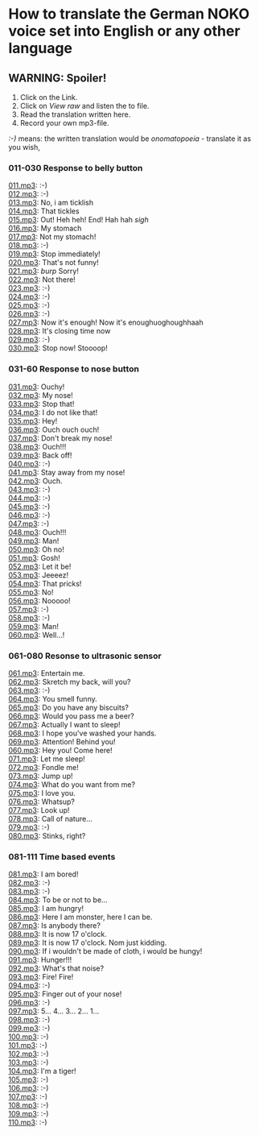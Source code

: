 # How to translate the German NOKO voice set into English or any other language
## WARNING: Spoiler! 

1. Click on the Link.  
2. Click on *View raw* and listen the to file.
3. Read the translation written here. 
4. Record your own mp3-file.

*:-)* means: the written translation would be *onomatopoeia* - translate it as you wish,

### 011-030 Response to belly button
[011.mp3](https://github.com/NikolaiRadke/NOKO/blob/master/mp3/11.mp3): :-)  
[012.mp3](https://github.com/NikolaiRadke/NOKO/blob/master/mp3/12.mp3): :-)  
[013.mp3](https://github.com/NikolaiRadke/NOKO/blob/master/mp3/13.mp3): No, i am ticklish  
[014.mp3](https://github.com/NikolaiRadke/NOKO/blob/master/mp3/14.mp3): That tickles  
[015.mp3](https://github.com/NikolaiRadke/NOKO/blob/master/mp3/15.mp3): Out! Heh heh! End! Hah hah *sigh*  
[016.mp3](https://github.com/NikolaiRadke/NOKO/blob/master/mp3/16.mp3): My stomach  
[017.mp3](https://github.com/NikolaiRadke/NOKO/blob/master/mp3/17.mp3): Not my stomach!   
[018.mp3](https://github.com/NikolaiRadke/NOKO/blob/master/mp3/18.mp3): :-)  
[019.mp3](https://github.com/NikolaiRadke/NOKO/blob/master/mp3/19.mp3): Stop immediately!  
[020.mp3](https://github.com/NikolaiRadke/NOKO/blob/master/mp3/20.mp3): That's not funny!   
[021.mp3](https://github.com/NikolaiRadke/NOKO/blob/master/mp3/21.mp3): *burp* Sorry!  
[022.mp3](https://github.com/NikolaiRadke/NOKO/blob/master/mp3/22.mp3): Not there!  
[023.mp3](https://github.com/NikolaiRadke/NOKO/blob/master/mp3/23.mp3): :-)  
[024.mp3](https://github.com/NikolaiRadke/NOKO/blob/master/mp3/24.mp3): :-)  
[025.mp3](https://github.com/NikolaiRadke/NOKO/blob/master/mp3/25.mp3): :-)  
[026.mp3](https://github.com/NikolaiRadke/NOKO/blob/master/mp3/26.mp3): :-)  
[027.mp3](https://github.com/NikolaiRadke/NOKO/blob/master/mp3/27.mp3): Now it's enough! Now it's enoughuoghoughhaah   
[028.mp3](https://github.com/NikolaiRadke/NOKO/blob/master/mp3/28.mp3): It's closing time now  
[029.mp3](https://github.com/NikolaiRadke/NOKO/blob/master/mp3/29.mp3): :-)  
[030.mp3](https://github.com/NikolaiRadke/NOKO/blob/master/mp3/30.mp3): Stop now! Stoooop!  

### 031-60 Response to nose button
[031.mp3](https://github.com/NikolaiRadke/NOKO/blob/master/mp3/31.mp3): Ouchy!  
[032.mp3](https://github.com/NikolaiRadke/NOKO/blob/master/mp3/32.mp3): My nose!  
[033.mp3](https://github.com/NikolaiRadke/NOKO/blob/master/mp3/33.mp3): Stop that!  
[034.mp3](https://github.com/NikolaiRadke/NOKO/blob/master/mp3/34.mp3): I do not like that!  
[035.mp3](https://github.com/NikolaiRadke/NOKO/blob/master/mp3/35.mp3): Hey!  
[036.mp3](https://github.com/NikolaiRadke/NOKO/blob/master/mp3/36.mp3): Ouch ouch ouch!  
[037.mp3](https://github.com/NikolaiRadke/NOKO/blob/master/mp3/37.mp3): Don't break my nose!  
[038.mp3](https://github.com/NikolaiRadke/NOKO/blob/master/mp3/38.mp3): Ouch!!!  
[039.mp3](https://github.com/NikolaiRadke/NOKO/blob/master/mp3/39.mp3): Back off!  
[040.mp3](https://github.com/NikolaiRadke/NOKO/blob/master/mp3/40.mp3): :-)  
[041.mp3](https://github.com/NikolaiRadke/NOKO/blob/master/mp3/41.mp3): Stay away from my nose!  
[042.mp3](https://github.com/NikolaiRadke/NOKO/blob/master/mp3/42.mp3): Ouch.  
[043.mp3](https://github.com/NikolaiRadke/NOKO/blob/master/mp3/43.mp3): :-)  
[044.mp3](https://github.com/NikolaiRadke/NOKO/blob/master/mp3/44.mp3): :-)  
[045.mp3](https://github.com/NikolaiRadke/NOKO/blob/master/mp3/45.mp3): :-)  
[046.mp3](https://github.com/NikolaiRadke/NOKO/blob/master/mp3/46.mp3): :-)  
[047.mp3](https://github.com/NikolaiRadke/NOKO/blob/master/mp3/47.mp3): :-)  
[048.mp3](https://github.com/NikolaiRadke/NOKO/blob/master/mp3/48.mp3): Ouch!!!  
[049.mp3](https://github.com/NikolaiRadke/NOKO/blob/master/mp3/49.mp3): Man!  
[050.mp3](https://github.com/NikolaiRadke/NOKO/blob/master/mp3/50.mp3): Oh no!  
[051.mp3](https://github.com/NikolaiRadke/NOKO/blob/master/mp3/51.mp3): Gosh!  
[052.mp3](https://github.com/NikolaiRadke/NOKO/blob/master/mp3/52.mp3): Let it be!  
[053.mp3](https://github.com/NikolaiRadke/NOKO/blob/master/mp3/53.mp3): Jeeeez!   
[054.mp3](https://github.com/NikolaiRadke/NOKO/blob/master/mp3/54.mp3): That pricks!    
[055.mp3](https://github.com/NikolaiRadke/NOKO/blob/master/mp3/55.mp3): No!  
[056.mp3](https://github.com/NikolaiRadke/NOKO/blob/master/mp3/56.mp3): Nooooo!  
[057.mp3](https://github.com/NikolaiRadke/NOKO/blob/master/mp3/57.mp3): :-)  
[058.mp3](https://github.com/NikolaiRadke/NOKO/blob/master/mp3/58.mp3): :-)  
[059.mp3](https://github.com/NikolaiRadke/NOKO/blob/master/mp3/59.mp3): Man!  
[060.mp3](https://github.com/NikolaiRadke/NOKO/blob/master/mp3/60.mp3): Well...!  

### 061-080 Resonse to ultrasonic sensor
[061.mp3](https://github.com/NikolaiRadke/NOKO/blob/master/mp3/61.mp3): Entertain me.  
[062.mp3](https://github.com/NikolaiRadke/NOKO/blob/master/mp3/62.mp3): Skretch my back, will you?   
[063.mp3](https://github.com/NikolaiRadke/NOKO/blob/master/mp3/63.mp3): :-)  
[064.mp3](https://github.com/NikolaiRadke/NOKO/blob/master/mp3/64.mp3): You smell funny.    
[065.mp3](https://github.com/NikolaiRadke/NOKO/blob/master/mp3/65.mp3): Do you have any biscuits?  
[066.mp3](https://github.com/NikolaiRadke/NOKO/blob/master/mp3/66.mp3): Would you pass me a beer?  
[067.mp3](https://github.com/NikolaiRadke/NOKO/blob/master/mp3/67.mp3): Actually I want to sleep!  
[068.mp3](https://github.com/NikolaiRadke/NOKO/blob/master/mp3/68.mp3): I hope you've washed your hands.  
[069.mp3](https://github.com/NikolaiRadke/NOKO/blob/master/mp3/69.mp3): Attention! Behind you!  
[060.mp3](https://github.com/NikolaiRadke/NOKO/blob/master/mp3/70.mp3): Hey you! Come here!   
[071.mp3](https://github.com/NikolaiRadke/NOKO/blob/master/mp3/71.mp3): Let me sleep!  
[072.mp3](https://github.com/NikolaiRadke/NOKO/blob/master/mp3/72.mp3): Fondle me!  
[073.mp3](https://github.com/NikolaiRadke/NOKO/blob/master/mp3/73.mp3): Jump up!   
[074.mp3](https://github.com/NikolaiRadke/NOKO/blob/master/mp3/74.mp3): What do you want from me?  
[075.mp3](https://github.com/NikolaiRadke/NOKO/blob/master/mp3/75.mp3): I love you.  
[076.mp3](https://github.com/NikolaiRadke/NOKO/blob/master/mp3/76.mp3): Whatsup?  
[077.mp3](https://github.com/NikolaiRadke/NOKO/blob/master/mp3/77.mp3): Look up!    
[078.mp3](https://github.com/NikolaiRadke/NOKO/blob/master/mp3/78.mp3): Call of nature...    
[079.mp3](https://github.com/NikolaiRadke/NOKO/blob/master/mp3/79.mp3): :-)    
[080.mp3](https://github.com/NikolaiRadke/NOKO/blob/master/mp3/80.mp3): Stinks, right?  

### 081-111 Time based events
[081.mp3](https://github.com/NikolaiRadke/NOKO/blob/master/mp3/81.mp3): I am bored!  
[082.mp3](https://github.com/NikolaiRadke/NOKO/blob/master/mp3/82.mp3): :-)    
[083.mp3](https://github.com/NikolaiRadke/NOKO/blob/master/mp3/83.mp3): :-)  
[084.mp3](https://github.com/NikolaiRadke/NOKO/blob/master/mp3/84.mp3): To be or not to be...    
[085.mp3](https://github.com/NikolaiRadke/NOKO/blob/master/mp3/85.mp3): I am hungry!   
[086.mp3](https://github.com/NikolaiRadke/NOKO/blob/master/mp3/86.mp3): Here I am monster, here I can be.  
[087.mp3](https://github.com/NikolaiRadke/NOKO/blob/master/mp3/87.mp3): Is anybody there?   
[088.mp3](https://github.com/NikolaiRadke/NOKO/blob/master/mp3/88.mp3): It is now 17 o'clock.  
[089.mp3](https://github.com/NikolaiRadke/NOKO/blob/master/mp3/89.mp3): It is now 17 o'clock. Nom just kidding.  
[090.mp3](https://github.com/NikolaiRadke/NOKO/blob/master/mp3/90.mp3): If i wouldn't be made of cloth, i would be hungy!  
[091.mp3](https://github.com/NikolaiRadke/NOKO/blob/master/mp3/91.mp3): Hunger!!!  
[092.mp3](https://github.com/NikolaiRadke/NOKO/blob/master/mp3/92.mp3): What's that noise?    
[093.mp3](https://github.com/NikolaiRadke/NOKO/blob/master/mp3/93.mp3): Fire! Fire!    
[094.mp3](https://github.com/NikolaiRadke/NOKO/blob/master/mp3/94.mp3): :-)  
[095.mp3](https://github.com/NikolaiRadke/NOKO/blob/master/mp3/95.mp3): Finger out of your nose!  
[096.mp3](https://github.com/NikolaiRadke/NOKO/blob/master/mp3/96.mp3): :-)  
[097.mp3](https://github.com/NikolaiRadke/NOKO/blob/master/mp3/97.mp3): 5... 4... 3... 2... 1...  
[098.mp3](https://github.com/NikolaiRadke/NOKO/blob/master/mp3/98.mp3): :-)  
[099.mp3](https://github.com/NikolaiRadke/NOKO/blob/master/mp3/99.mp3): :-)  
[100.mp3](https://github.com/NikolaiRadke/NOKO/blob/master/mp3/100.mp3): :-)   
[101.mp3](https://github.com/NikolaiRadke/NOKO/blob/master/mp3/101.mp3): :-)   
[102.mp3](https://github.com/NikolaiRadke/NOKO/blob/master/mp3/102.mp3): :-)  
[103.mp3](https://github.com/NikolaiRadke/NOKO/blob/master/mp3/103.mp3): :-)   
[104.mp3](https://github.com/NikolaiRadke/NOKO/blob/master/mp3/104.mp3): I'm a tiger!  
[105.mp3](https://github.com/NikolaiRadke/NOKO/blob/master/mp3/105.mp3): :-)    
[106.mp3](https://github.com/NikolaiRadke/NOKO/blob/master/mp3/106.mp3): :-)   
[107.mp3](https://github.com/NikolaiRadke/NOKO/blob/master/mp3/107.mp3): :-)  
[108.mp3](https://github.com/NikolaiRadke/NOKO/blob/master/mp3/108.mp3): :-)  
[109.mp3](https://github.com/NikolaiRadke/NOKO/blob/master/mp3/109.mp3): :-)  
[110.mp3](https://github.com/NikolaiRadke/NOKO/blob/master/mp3/110.mp3): :-)


